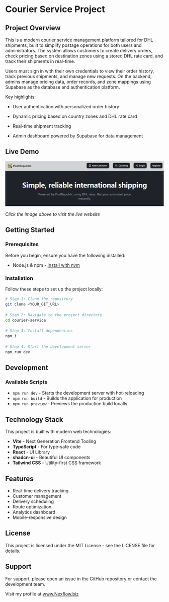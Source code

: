 # Courier Service Project

## Project Overview

This is a modern courier service management platform tailored for DHL shipments, built to simplify postage operations for both users and administrators. The system allows customers to create delivery orders, check pricing based on destination zones using a stored DHL rate card, and track their shipments in real-time.

Users must sign in with their own credentials to view their order history, track previous shipments, and manage new requests. On the backend, admins manage pricing data, order records, and zone mappings using Supabase as the database and authentication platform.

Key highlights:

- User authentication with personalized order history

- Dynamic pricing based on country zones and DHL rate card

- Real-time shipment tracking

- Admin dashboard powered by Supabase for data management

## Live Demo

[![Courier Service Dashboard](./assets/banner.png)](https://www.postrepublic.my/)

*Click the image above to visit the live website*

## Getting Started

### Prerequisites

Before you begin, ensure you have the following installed:
- Node.js & npm - [Install with nvm](https://github.com/nvm-sh/nvm#installing-and-updating)

### Installation

Follow these steps to set up the project locally:

```sh
# Step 1: Clone the repository
git clone <YOUR_GIT_URL>

# Step 2: Navigate to the project directory
cd courier-service

# Step 3: Install dependencies
npm i

# Step 4: Start the development server
npm run dev
```

## Development

### Available Scripts

- `npm run dev` - Starts the development server with hot-reloading
- `npm run build` - Builds the application for production
- `npm run preview` - Previews the production build locally

## Technology Stack

This project is built with modern web technologies:

- **Vite** - Next Generation Frontend Tooling
- **TypeScript** - For type-safe code
- **React** - UI Library
- **shadcn-ui** - Beautiful UI components
- **Tailwind CSS** - Utility-first CSS framework

## Features

- Real-time delivery tracking
- Customer management
- Delivery scheduling
- Route optimization
- Analytics dashboard
- Mobile-responsive design

## License

This project is licensed under the MIT License - see the LICENSE file for details.

## Support

For support, please open an issue in the GitHub repository or contact the development team.

Visit my profile at www.Nexflow.biz
